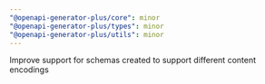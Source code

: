 ```yaml
---
"@openapi-generator-plus/core": minor
"@openapi-generator-plus/types": minor
"@openapi-generator-plus/utils": minor
---
```


Improve support for schemas created to support different content encodings
